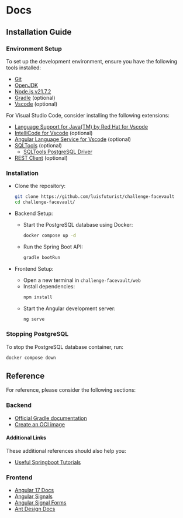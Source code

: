 # Docs

## Installation Guide

### Environment Setup

To set up the development environment, ensure you have the following tools installed:

- [Git](https://git-scm.com/downloads)
- [OpenJDK](https://openjdk.org/install/)
- [Node.js v21.7.2](https://nodejs.org/en)
- [Gradle](https://gradle.org/install/) (optional)
- [Vscode](https://code.visualstudio.com/download) (optional)

For Visual Studio Code, consider installing the following extensions:

- [Language Support for Java(TM) by Red Hat for Vscode](https://marketplace.visualstudio.com/items?itemName=redhat.java)
- [IntelliCode for Vscode](https://marketplace.visualstudio.com/items?itemName=VisualStudioExptTeam.vscodeintellicode) (optional)
- [Angular Language Service for Vscode](https://marketplace.visualstudio.com/items?itemName=Angular.ng-template) (optional)
- [SQLTools](https://marketplace.visualstudio.com/items?itemName=mtxr.sqltools) (optional)
  - [SQLTools PostgreSQL Driver](https://marketplace.visualstudio.com/items?itemName=mtxr.sqltools-driver-pg)
- [REST Client](https://marketplace.visualstudio.com/items?itemName=humao.rest-client) (optional)

### Installation

- Clone the repository:
   ```sh
   git clone https://github.com/luisfuturist/challenge-facevault
   cd challenge-facevault/
   ```

- Backend Setup:
   - Start the PostgreSQL database using Docker:
     ```sh
     docker compose up -d
     ```
   - Run the Spring Boot API:
     ```sh
     gradle bootRun
     ```

- Frontend Setup:
   - Open a new terminal in `challenge-facevault/web`
   - Install dependencies:
     ```sh
     npm install
     ```
   - Start the Angular development server:
     ```sh
     ng serve
     ```

### Stopping PostgreSQL

To stop the PostgreSQL database container, run:

```sh
docker compose down
```

## Reference

For reference, please consider the following sections:

### Backend

* [Official Gradle documentation](https://docs.gradle.org)
* [Create an OCI image](https://docs.spring.io/spring-boot/docs/3.2.5/gradle-plugin/reference/html/#build-image)

#### Additional Links

These additional references should also help you:

* [Useful Springboot Tutorials](https://docs.spring.io/spring-boot/tutorial/index.html)

### Frontend

* [Angular 17 Docs](https://angular.dev/overview)
* [Angular Signals](https://angular.io/guide/signals)
* [Angular Signal Forms](https://timdeschryver.dev/blog/bringing-the-power-of-signals-to-angular-forms-with-signal-forms)
* [Ant Design Docs](https://ng.ant.design/)
